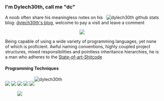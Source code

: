 ### I'm Dylech30th, call me "dc"
<img align="right" src="https://github-readme-stats.vercel.app/api?username=dylech30th&show_icons=true&theme=dracula" alt="dylech30th github stats">
 
A noob often share his meaningless notes on his blog: [dylech30th's blog](https://sora.ink), welcome to pay a visit and leave a comment

<p align="center">
    <img src="https://img.shields.io/static/v1?label=State-of-the-art&message=Shitcode&color=7B5804">
</p>

Being capable of using a wide variety of programming languages, yet none of which is proficient. Awful naming conventions, highly coupled project structures, mixed responsibilities and pointless inheritance hierarchies, he is a man who adheres to the [State-of-art-Shitcode](https://github.com/trekhleb/state-of-the-art-shitcode)
#### Programming Techniques
 <div>
  <div style="float:left;">
   <p align="center">
    <img src="https://img.shields.io/badge/-Java-red?logo=java&style=flat-square">
    <img src="https://img.shields.io/badge/-C%23-blueviolet?logo=c%20sharp&style=flat-square">
    <img src="https://img.shields.io/badge/-Kotlin-DB4D6D?logo=kotlin&style=flat-square">
    <img src="https://img.shields.io/badge/-C++-F9BF45?logo=c%2B%2B&style=flat-square">
    <img src="https://img.shields.io/badge/-C-gray?logo=c&style=flat-square">
  </p>
  <p align="center">
    <img src="https://github-readme-stats.vercel.app/api/top-langs/?username=dylech30th&layout=compact&theme=dracula">
  </p>
  </div>
 <img style="float:left;" src="https://count.getloli.com/get/@dylech30th?theme=rule34" alt="dylech30th">
 </div>

<!--
**dylech30th/dylech30th** is a ✨ _special_ ✨ repository because its `README.md` (this file) appears on your GitHub profile.

Here are some ideas to get you started:

- 🔭 I’m currently working on ...
- 🌱 I’m currently learning ...
- 👯 I’m looking to collaborate on ...
- 🤔 I’m looking for help with ...
- 💬 Ask me about ...
- 📫 How to reach me: ...
- 😄 Pronouns: ...
- ⚡ Fun fact: ...
-->
